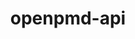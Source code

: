 ---
title: "openpmd-api"
layout: cache
categories: [package, v0.18.1]
meta: {"versions": ["0.14.5", "develop"], "compilers": ["gcc@=7.3.1", "gcc@=7.5.0"], "oss": ["amzn2", "ubuntu18.04"], "platforms": ["linux"], "targets": ["aarch64", "graviton2", "x86_64", "x86_64_v3", "x86_64_v4"], "stacks": ["aws-ahug", "aws-ahug-aarch64", "e4s", "root"], "num_specs": 5, "num_specs_by_stack": {"e4s": 1, "root": 5, "aws-ahug-aarch64": 2, "aws-ahug": 2}}
spec_details: [{"hash": "wabau3jbjuanl3denpydg7p4vkolwfrm", "compiler": "gcc@=7.5.0", "versions": ["0.14.5"], "os": "ubuntu18.04", "platform": "linux", "target": "x86_64", "variants": ["~adios1", "+adios2", "build_type=RelWithDebInfo", "+hdf5", "~ipo", "+mpi", "~python", "+shared"], "stacks": ["e4s", "root"], "size": "-", "tarball": "https://binaries.spack.io/releases/v0.18.1/build_cache/linux-ubuntu18.04-x86_64/gcc-7.5.0/openpmd-api-0.14.5/linux-ubuntu18.04-x86_64-gcc-7.5.0-openpmd-api-0.14.5-wabau3jbjuanl3denpydg7p4vkolwfrm.spack"}, {"hash": "srteo24cwxjdpwedrpdj5zcbg5hcjz3o", "compiler": "gcc@=7.3.1", "versions": ["develop"], "os": "amzn2", "platform": "linux", "target": "graviton2", "variants": ["~adios1", "+adios2", "build_type=RelWithDebInfo", "+hdf5", "~ipo", "+mpi", "~python", "+shared"], "stacks": ["aws-ahug-aarch64", "root"], "size": "-", "tarball": "https://binaries.spack.io/releases/v0.18.1/build_cache/linux-amzn2-graviton2/gcc-7.3.1/openpmd-api-develop/linux-amzn2-graviton2-gcc-7.3.1-openpmd-api-develop-srteo24cwxjdpwedrpdj5zcbg5hcjz3o.spack"}, {"hash": "fq4vl34qxsiiubt7mvydwj5vwf3yigd5", "compiler": "gcc@=7.3.1", "versions": ["develop"], "os": "amzn2", "platform": "linux", "target": "x86_64_v4", "variants": ["~adios1", "+adios2", "build_type=RelWithDebInfo", "+hdf5", "~ipo", "+mpi", "~python", "+shared"], "stacks": ["aws-ahug", "root"], "size": "-", "tarball": "https://binaries.spack.io/releases/v0.18.1/build_cache/linux-amzn2-x86_64_v4/gcc-7.3.1/openpmd-api-develop/linux-amzn2-x86_64_v4-gcc-7.3.1-openpmd-api-develop-fq4vl34qxsiiubt7mvydwj5vwf3yigd5.spack"}, {"hash": "rsrmhoprqfpbu7vjuo6eq6pg2tesq7jp", "compiler": "gcc@=7.3.1", "versions": ["develop"], "os": "amzn2", "platform": "linux", "target": "aarch64", "variants": ["~adios1", "+adios2", "build_type=RelWithDebInfo", "+hdf5", "~ipo", "+mpi", "~python", "+shared"], "stacks": ["aws-ahug-aarch64", "root"], "size": "-", "tarball": "https://binaries.spack.io/releases/v0.18.1/build_cache/linux-amzn2-aarch64/gcc-7.3.1/openpmd-api-develop/linux-amzn2-aarch64-gcc-7.3.1-openpmd-api-develop-rsrmhoprqfpbu7vjuo6eq6pg2tesq7jp.spack"}, {"hash": "xm7oo2rvvt3w7bnv4sp7bgupxxap4qrr", "compiler": "gcc@=7.3.1", "versions": ["develop"], "os": "amzn2", "platform": "linux", "target": "x86_64_v3", "variants": ["~adios1", "+adios2", "build_type=RelWithDebInfo", "+hdf5", "~ipo", "+mpi", "~python", "+shared"], "stacks": ["aws-ahug", "root"], "size": "-", "tarball": "https://binaries.spack.io/releases/v0.18.1/build_cache/linux-amzn2-x86_64_v3/gcc-7.3.1/openpmd-api-develop/linux-amzn2-x86_64_v3-gcc-7.3.1-openpmd-api-develop-xm7oo2rvvt3w7bnv4sp7bgupxxap4qrr.spack"}]
---